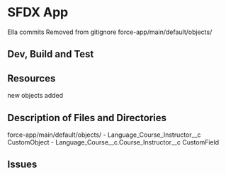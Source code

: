 # SFDX App
Ella commits
Removed from gitignore force-app/main/default/objects/
## Dev, Build and Test

## Resources
new objects added
## Description of Files and Directories
force-app/main/default/objects/
    - Language_Course_Instructor__c            CustomObject
    - Language_Course__c.Course_Instructor__c  CustomField
## Issues
